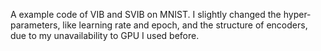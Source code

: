 A example code of VIB and SVIB on MNIST. I slightly changed the hyper-parameters, like learning rate and epoch, and the structure of encoders, due to my unavailability to GPU I used before.

